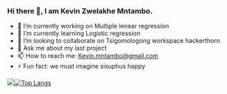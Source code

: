 ### Hi there 👋, I am Kevin Zwelakhe Mntambo.

<!--
**Bubbablack/Bubbablack** is a ✨ _special_ ✨ repository because its `README.md` (this file) appears on your GitHub profile.

Here are some ideas to get you started:
-->

- 🔭 I’m currently working on Multiple lenear regression
- 🌱 I’m currently learning Logistic regression
- 👯 I’m looking to collaborate on Tsigomologong workspace hackerthorn
- 💬 Ask me about my last project
- 📫 How to reach me: Kevin.mntambo@gmail.com
- ⚡ Fun fact: we must imagine sisuphus happy

<img src ='https://github-readme-stats.vercel.app/api?username=Bubbablack&&show_icons=true&title_color=c9d1d9&icon_color=4da3fb&text_color=ffffff&exclude_repo=reo3,repo3&bg_color=0d1117&hide_border=True&count_private=true' >[![Top Langs](https://github-readme-stats.vercel.app/api/top-langs/?username=Bubbablack&&bg_color=0d1117&title_color=c9d1d9&hide_border=True&count_private=true&layout=compact)](https://github.com/anuraghazra/github-readme-stats)

